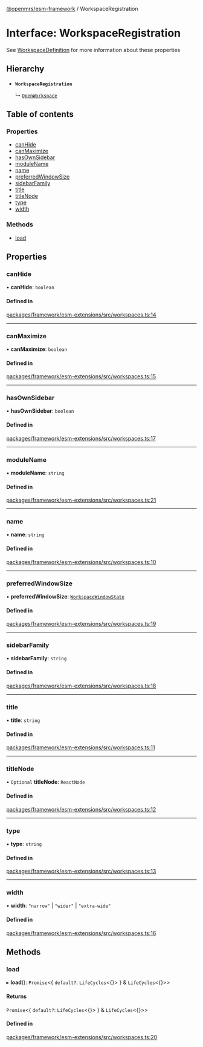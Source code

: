 [@openmrs/esm-framework](../API.md) / WorkspaceRegistration

# Interface: WorkspaceRegistration

See [WorkspaceDefinition](../API.md#workspacedefinition) for more information about these properties

## Hierarchy

- **`WorkspaceRegistration`**

  ↳ [`OpenWorkspace`](OpenWorkspace.md)

## Table of contents

### Properties

- [canHide](WorkspaceRegistration.md#canhide)
- [canMaximize](WorkspaceRegistration.md#canmaximize)
- [hasOwnSidebar](WorkspaceRegistration.md#hasownsidebar)
- [moduleName](WorkspaceRegistration.md#modulename)
- [name](WorkspaceRegistration.md#name)
- [preferredWindowSize](WorkspaceRegistration.md#preferredwindowsize)
- [sidebarFamily](WorkspaceRegistration.md#sidebarfamily)
- [title](WorkspaceRegistration.md#title)
- [titleNode](WorkspaceRegistration.md#titlenode)
- [type](WorkspaceRegistration.md#type)
- [width](WorkspaceRegistration.md#width)

### Methods

- [load](WorkspaceRegistration.md#load)

## Properties

### canHide

• **canHide**: `boolean`

#### Defined in

[packages/framework/esm-extensions/src/workspaces.ts:14](https://github.com/its-kios09/openmrs-esm-core/blob/main/packages/framework/esm-extensions/src/workspaces.ts#L14)

___

### canMaximize

• **canMaximize**: `boolean`

#### Defined in

[packages/framework/esm-extensions/src/workspaces.ts:15](https://github.com/its-kios09/openmrs-esm-core/blob/main/packages/framework/esm-extensions/src/workspaces.ts#L15)

___

### hasOwnSidebar

• **hasOwnSidebar**: `boolean`

#### Defined in

[packages/framework/esm-extensions/src/workspaces.ts:17](https://github.com/its-kios09/openmrs-esm-core/blob/main/packages/framework/esm-extensions/src/workspaces.ts#L17)

___

### moduleName

• **moduleName**: `string`

#### Defined in

[packages/framework/esm-extensions/src/workspaces.ts:21](https://github.com/its-kios09/openmrs-esm-core/blob/main/packages/framework/esm-extensions/src/workspaces.ts#L21)

___

### name

• **name**: `string`

#### Defined in

[packages/framework/esm-extensions/src/workspaces.ts:10](https://github.com/its-kios09/openmrs-esm-core/blob/main/packages/framework/esm-extensions/src/workspaces.ts#L10)

___

### preferredWindowSize

• **preferredWindowSize**: [`WorkspaceWindowState`](../API.md#workspacewindowstate)

#### Defined in

[packages/framework/esm-extensions/src/workspaces.ts:19](https://github.com/its-kios09/openmrs-esm-core/blob/main/packages/framework/esm-extensions/src/workspaces.ts#L19)

___

### sidebarFamily

• **sidebarFamily**: `string`

#### Defined in

[packages/framework/esm-extensions/src/workspaces.ts:18](https://github.com/its-kios09/openmrs-esm-core/blob/main/packages/framework/esm-extensions/src/workspaces.ts#L18)

___

### title

• **title**: `string`

#### Defined in

[packages/framework/esm-extensions/src/workspaces.ts:11](https://github.com/its-kios09/openmrs-esm-core/blob/main/packages/framework/esm-extensions/src/workspaces.ts#L11)

___

### titleNode

• `Optional` **titleNode**: `ReactNode`

#### Defined in

[packages/framework/esm-extensions/src/workspaces.ts:12](https://github.com/its-kios09/openmrs-esm-core/blob/main/packages/framework/esm-extensions/src/workspaces.ts#L12)

___

### type

• **type**: `string`

#### Defined in

[packages/framework/esm-extensions/src/workspaces.ts:13](https://github.com/its-kios09/openmrs-esm-core/blob/main/packages/framework/esm-extensions/src/workspaces.ts#L13)

___

### width

• **width**: ``"narrow"`` \| ``"wider"`` \| ``"extra-wide"``

#### Defined in

[packages/framework/esm-extensions/src/workspaces.ts:16](https://github.com/its-kios09/openmrs-esm-core/blob/main/packages/framework/esm-extensions/src/workspaces.ts#L16)

## Methods

### load

▸ **load**(): `Promise`<{ `default?`: `LifeCycles`<{}\>  } & `LifeCycles`<{}\>\>

#### Returns

`Promise`<{ `default?`: `LifeCycles`<{}\>  } & `LifeCycles`<{}\>\>

#### Defined in

[packages/framework/esm-extensions/src/workspaces.ts:20](https://github.com/its-kios09/openmrs-esm-core/blob/main/packages/framework/esm-extensions/src/workspaces.ts#L20)
